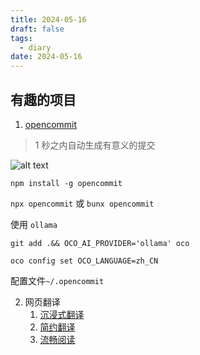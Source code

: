 ```yaml
---
title: 2024-05-16
draft: false
tags:
  - diary
date: 2024-05-16
---
```


## 有趣的项目

1. [opencommit](https://github.com/di-sukharev/opencommit)

> 1 秒之内自动生成有意义的提交

![alt text](image.png)

```shell
npm install -g opencommit
```

`npx opencommit` 或 `bunx opencommit`

使用 `ollama`

```shell
git add .&& OCO_AI_PROVIDER='ollama' oco
```

```shell
oco config set OCO_LANGUAGE=zh_CN
```

配置文件`~/.opencommit`

2. 网页翻译
   1. [沉浸式翻译](https://immersivetranslate.com/)
   2. [简约翻译](https://github.com/fishjar/kiss-translator)
   3. [流畅阅读](https://github.com/Bistutu/FluentRead)
